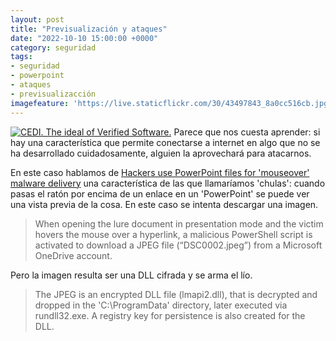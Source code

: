 ```yaml
---
layout: post
title: "Previsualización y ataques"
date: "2022-10-10 15:00:00 +0000"
category: seguridad
tags:
- seguridad
- powerpoint
- ataques
- previsualizacción
imagefeature: 'https://live.staticflickr.com/30/43497843_8a0cc516cb.jpg'
---
```

<a href="https://www.flickr.com/photos/fernand0/43497843/" title="CEDI. The ideal of Verified Software. "><img src="https://live.staticflickr.com/30/43497843_8a0cc516cb.jpg" alt="CEDI. The ideal of Verified Software. " class="img-responsive img-centered"></a>
Parece que nos cuesta aprender: si hay una característica que permite conectarse a internet en algo que no se ha desarrollado cuidadosamente, alguien la aprovechará para atacarnos.

En este caso hablamos de [Hackers use PowerPoint files for 'mouseover' malware delivery](https://www.bleepingcomputer.com/news/security/hackers-use-powerpoint-files-for-mouseover-malware-delivery/) una característica de las que llamaríamos 'chulas': cuando pasas el ratón por encima de un enlace en un 'PowerPoint' se puede ver una vista previa de la cosa. En este caso se intenta descargar una imagen.

> When opening the lure document in presentation mode and the victim hovers the mouse over a hyperlink, a malicious PowerShell script is activated to download a JPEG file (“DSC0002.jpeg”) from a Microsoft OneDrive account.

Pero la imagen resulta ser una DLL cifrada y se arma el lío.

> The JPEG is an encrypted DLL file (lmapi2.dll), that is decrypted and dropped in the 'C:\ProgramData\' directory, later executed via rundll32.exe. A registry key for persistence is also created for the DLL.
